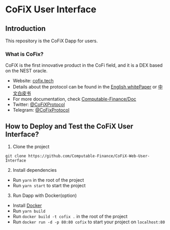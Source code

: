 # CoFiX User Interface

## Introduction

This repository is the CoFiX Dapp for users.

### What is CoFix?

CoFiX is the first innovative product in the CoFi field, and it is a DEX based on the NEST oracle.

- Website: [cofix.tech](https://cofix.tech)
- Details about the protocol can be found in the [English whitePaper](https://github.com/Computable-Finance/Doc/blob/master/CoFiX%20White%20Paper%20EN.pdf) or [中文白皮书](https://github.com/Computable-Finance/Doc/blob/master/CoFiX%20White%20Paper%20EN.pdf)
- For more documentation, check [Computable-Finance/Doc](https://github.com/Computable-Finance/Doc)
- Twitter: [@CoFiXProtocol](https://twitter.com/CoFiXProtocol)
- Telegram: [@CoFixProtocol](https://t.co/QcpQcmDmXj?amp=1)

## How to Deploy and Test the CoFiX User Interface?

1. Clone the project
```shell
git clone https://github.com/Computable-Finance/CoFiX-Web-User-Interface
```

2. Install dependencies
- Run ```yarn``` in the root of the project
- Run ```yarn start``` to start the project

3. Run Dapp with Docker(option)
- Install [Docker](https://www.docker.com/products/docker-desktop)
- Run ```yarn build```
- Run ```docker build -t cofix .``` in the root of the project
- Run ```docker run -d -p 80:80 cofix``` to start your project on ```localhost:80```
